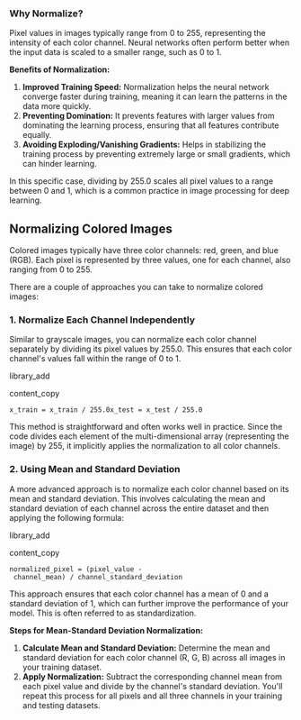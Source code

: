 ### Why Normalize?

Pixel values in images typically range from 0 to 255, representing the intensity of each color channel. Neural networks often perform better when the input data is scaled to a smaller range, such as 0 to 1.

**Benefits of Normalization:**

1. **Improved Training Speed:** Normalization helps the neural network converge faster during training, meaning it can learn the patterns in the data more quickly.
2. **Preventing Domination:** It prevents features with larger values from dominating the learning process, ensuring that all features contribute equally.
3. **Avoiding Exploding/Vanishing Gradients:** Helps in stabilizing the training process by preventing extremely large or small gradients, which can hinder learning.

In this specific case, dividing by 255.0 scales all pixel values to a range between 0 and 1, which is a common practice in image processing for deep learning.


## Normalizing Colored Images

Colored images typically have three color channels: red, green, and blue (RGB). Each pixel is represented by three values, one for each channel, also ranging from 0 to 255.

There are a couple of approaches you can take to normalize colored images:

### 1. Normalize Each Channel Independently

Similar to grayscale images, you can normalize each color channel separately by dividing its pixel values by 255.0. This ensures that each color channel's values fall within the range of 0 to 1.

library_add

content_copy

```
x_train = x_train / 255.0x_test = x_test / 255.0
```



This method is straightforward and often works well in practice. Since the code divides each element of the multi-dimensional array (representing the image) by 255, it implicitly applies the normalization to all color channels.

### 2. Using Mean and Standard Deviation

A more advanced approach is to normalize each color channel based on its mean and standard deviation. This involves calculating the mean and standard deviation of each channel across the entire dataset and then applying the following formula:

library_add

content_copy

```
normalized_pixel = (pixel_value - channel_mean) / channel_standard_deviation
```



This approach ensures that each color channel has a mean of 0 and a standard deviation of 1, which can further improve the performance of your model. This is often referred to as standardization.

**Steps for Mean-Standard Deviation Normalization:**

1. **Calculate Mean and Standard Deviation:** Determine the mean and standard deviation for each color channel (R, G, B) across all images in your training dataset.
2. **Apply Normalization:** Subtract the corresponding channel mean from each pixel value and divide by the channel's standard deviation. You'll repeat this process for all pixels and all three channels in your training and testing datasets.

